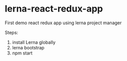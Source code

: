 # lerna-react-redux-app
First demo react redux app using lerna project manager

Steps:

1. install Lerna globally
2. lerna bootstrap
3. npm start
